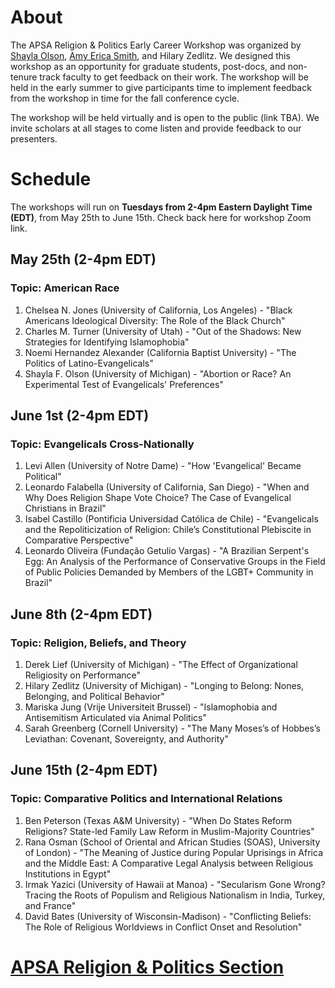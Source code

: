 # About

The APSA Religion & Politics Early Career Workshop was organized by [Shayla Olson](https://shaylafolson.org/), [Amy Erica Smith](http://amyericasmith.org/), and Hilary Zedlitz. We designed this workshop as an opportunity for graduate students, post-docs, and non-tenure track faculty to get feedback on their work. The workshop will be held in the early summer to give participants time to implement feedback from the workshop in time for the fall conference cycle.

The workshop will be held virtually and is open to the public (link TBA). We invite scholars at all stages to come listen and provide feedback to our presenters.

# Schedule

The workshops will run on **Tuesdays from 2-4pm Eastern Daylight Time (EDT)**, from May 25th to June 15th. Check back here for workshop Zoom link.

## May 25th (2-4pm EDT)
### Topic: American Race
1. Chelsea N. Jones (University of California, Los Angeles) - "Black Americans Ideological Diversity: The Role of the Black Church"
2. Charles M. Turner (University of Utah) - "Out of the Shadows: New Strategies for Identifying Islamophobia"
3. Noemi Hernandez Alexander (California Baptist University) - "The Politics of Latino-Evangelicals"
4. Shayla F. Olson (University of Michigan) - "Abortion or Race? An Experimental Test of Evangelicals' Preferences"

## June 1st (2-4pm EDT)
### Topic: Evangelicals Cross-Nationally
1. Levi Allen (University of Notre Dame) - "How 'Evangelical' Became Political"
2. Leonardo Falabella (University of California, San Diego) - "When and Why Does Religion Shape Vote Choice? The Case of Evangelical Christians in Brazil"
3. Isabel Castillo (Pontificia Universidad Católica de Chile) - "Evangelicals and the Repoliticization of Religion:  Chile’s Constitutional Plebiscite in Comparative Perspective"
4. Leonardo Oliveira (Fundação Getulio Vargas) - "A Brazilian Serpent's Egg: An Analysis of the Performance of Conservative Groups in the Field of Public Policies Demanded by  Members of the LGBT+ Community in Brazil"

## June 8th (2-4pm EDT)
### Topic: Religion, Beliefs, and Theory
1. Derek Lief (University of Michigan) - "The Effect of Organizational Religiosity on Performance"
2. Hilary Zedlitz (University of Michigan) - "Longing to Belong: Nones, Belonging, and Political Behavior"
3. Mariska Jung (Vrije Universiteit Brussel) - "Islamophobia and Antisemitism Articulated via Animal Politics"
4. Sarah Greenberg (Cornell University) - "The Many Moses’s of Hobbes’s Leviathan: Covenant, Sovereignty, and Authority"

## June 15th (2-4pm EDT)
### Topic: Comparative Politics and International Relations
1. Ben Peterson (Texas A&M University) - "When Do States Reform Religions? State-led Family Law Reform in Muslim-Majority Countries"
2. Rana Osman (School of Oriental and African Studies (SOAS), University of London) - "The Meaning of Justice during Popular Uprisings in Africa and the Middle East: A Comparative Legal Analysis between Religious Institutions in Egypt"
3. Irmak Yazici (University of Hawaii at Manoa) - "Secularism Gone Wrong? Tracing the Roots of Populism and Religious Nationalism in India, Turkey, and France"
4. David Bates (University of Wisconsin-Madison) - "Conflicting Beliefs: The Role of Religious Worldviews in Conflict Onset and Resolution"

# [APSA Religion & Politics Section](https://connect.apsanet.org/s11/)
